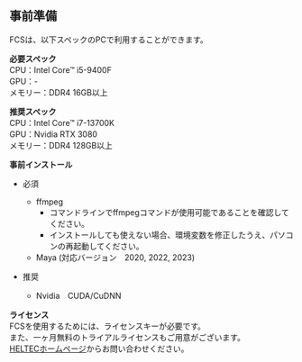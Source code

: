 ## 事前準備

FCSは、以下スペックのPCで利用することができます。


**必要スペック**   
CPU：Intel Core™ i5-9400F  
GPU：-   
メモリー：DDR4 16GB以上  

**推奨スペック**  
CPU：Intel Core™ i7-13700K  
GPU：Nvidia RTX 3080  
メモリー：DDR4 128GB以上

**事前インストール**
- 必須  
  - ffmpeg  
    - コマンドラインでffmpegコマンドが使用可能であることを確認してください。
    - インストールしても使えない場合、環境変数を修正したうえ、パソコンの再起動してください。
  - Maya (対応バージョン　2020, 2022, 2023)


- 推奨
  - Nvidia　CUDA/CuDNN

**ライセンス**  
FCSを使用するためには、ライセンスキーが必要です。  
また、一ヶ月無料のトライアルライセンスもご用意がございます。  
[HELTECホームページ](https://sensing.heltec.co.jp/contact/)からお問い合わせください。  


